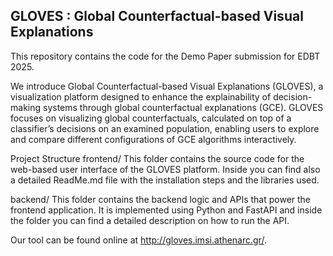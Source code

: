 ## GLOVES : Global Counterfactual-based Visual Explanations
This repository contains the code for the Demo Paper submission for EDBT 2025.

We introduce Global Counterfactual-based Visual Explanations (GLOVES), a visualization platform designed to enhance the explainability of decision-making systems through global counterfactual explanations (GCE). GLOVES focuses on visualizing global counterfactuals, calculated on top of a classifier’s decisions on an examined population, enabling users to explore and compare different configurations of GCE algorithms interactively.

Project Structure
frontend/
This folder contains the source code for the web-based user interface of the GLOVES platform. Inside you can find also a detailed ReadMe.md file with the installation steps and the libraries used.

backend/
This folder contains the backend logic and APIs that power the frontend application. It is implemented using Python and FastAPI and inside the folder you can find a detailed description on how to run the API.

Our tool can be found online at http://gloves.imsi.athenarc.gr/.
